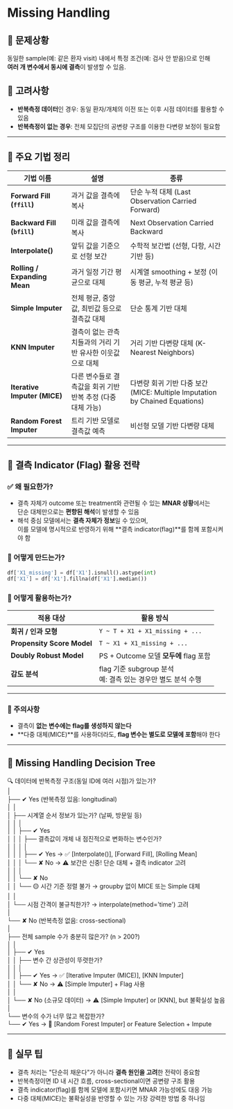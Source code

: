 # Missing Handling

## 🎯 문제상황
동일한 sample(예: 같은 환자 visit) 내에서 특정 조건(예: 검사 안 받음)으로 인해  
**여러 개 변수에서 동시에 결측**이 발생할 수 있음.

## 🔎 고려사항
- **반복측정 데이터**인 경우: 동일 환자/개체의 이전 또는 이후 시점 데이터를 활용할 수 있음
- **반복측정이 없는 경우**: 전체 모집단의 공변량 구조를 이용한 다변량 보정이 필요함

---

## 🧠 주요 기법 정리

| 기법 이름                        | 설명                                         | 종류                                                    |
| ---------------------------- | ------------------------------------------ | ------------------------------------------------------- |
| **Forward Fill (`ffill`)**   | 과거 값을 결측에 복사                               | 단순 누적 대체 (Last Observation Carried Forward)        |
| **Backward Fill (`bfill`)**  | 미래 값을 결측에 복사                               | Next Observation Carried Backward                       |
| **Interpolate()**            | 앞뒤 값을 기준으로 선형 보간                           | 수학적 보간법 (선형, 다항, 시간 기반 등)                          |
| **Rolling / Expanding Mean** | 과거 일정 기간 평균으로 대체                           | 시계열 smoothing + 보정 (이동 평균, 누적 평균 등)              |
| **Simple Imputer**           | 전체 평균, 중앙값, 최빈값 등으로 결측값 대체                | 단순 통계 기반 대체                                        |
| **KNN Imputer**              | 결측이 없는 관측치들과의 거리 기반 유사한 이웃값으로 대체        | 거리 기반 다변량 대체 (K-Nearest Neighbors)                |
| **Iterative Imputer (MICE)** | 다른 변수들로 결측값을 회귀 기반 반복 추정 (다중 대체 가능)       | 다변량 회귀 기반 다중 보간 (MICE: Multiple Imputation by Chained Equations) |
| **Random Forest Imputer**    | 트리 기반 모델로 결측값 예측                             | 비선형 모델 기반 다변량 대체                                |

---

## 📛 결측 Indicator (Flag) 활용 전략

### ✅ 왜 필요한가?

- 결측 자체가 outcome 또는 treatment와 관련될 수 있는 **MNAR 상황**에서는  
  단순 대체만으로는 **편향된 해석**이 발생할 수 있음
- 해석 중심 모델에서는 **결측 자체가 정보**일 수 있으며,  
  이를 모델에 명시적으로 반영하기 위해 **결측 indicator(flag)**를 함께 포함시켜야 함

### 🔧 어떻게 만드는가?

```python
df['X1_missing'] = df['X1'].isnull().astype(int)
df['X1'] = df['X1'].fillna(df['X1'].median())
```

### 🧪 어떻게 활용하는가?

| 적용 대상               | 활용 방식                                                      |
|------------------------|---------------------------------------------------------------|
| **회귀 / 인과 모형**        | `Y ~ T + X1 + X1_missing + ...`                               |
| **Propensity Score Model** | `T ~ X1 + X1_missing + ...`                                   |
| **Doubly Robust Model**    | PS + Outcome 모델 **모두에** flag 포함                         |
| **감도 분석**              | flag 기준 subgroup 분석<br>예: 결측 있는 경우만 별도 분석 수행 |

---

### 🔎 주의사항

- 결측이 **없는 변수에는 flag를 생성하지 않는다**
- **다중 대체(MICE)**를 사용하더라도, **flag 변수는 별도로 모델에 포함**해야 한다

---

## 🌲 Missing Handling Decision Tree

🔍 데이터에 반복측정 구조(동일 ID에 여러 시점)가 있는가?  
│  
├── ✔ Yes (반복측정 있음: longitudinal)  
│ │  
│ ├── 시계열 순서 정보가 있는가? (날짜, 방문일 등)  
│ │ │  
│ │ ├── ✔ Yes  
│ │ │ ├── 결측값이 개체 내 점진적으로 변화하는 변수인가?  
│ │ │ │  
│ │ │ ├── ✔ Yes → ✅ [Interpolate()], [Forward Fill], [Rolling Mean]  
│ │ │ └── ✘ No → ⚠ 보간은 신중! 단순 대체 + 결측 indicator 고려  
│ │ │  
│ │ └── ✘ No  
│ │ └── 🟡 시간 기준 정렬 불가 → groupby 없이 MICE 또는 Simple 대체  
│ │  
│ └── 시점 간격이 불규칙한가? → interpolate(method='time') 고려  
│  
└── ✘ No (반복측정 없음: cross-sectional)  
│  
├── 전체 sample 수가 충분히 많은가? (n > 200?)  
│ │  
│ ├── ✔ Yes  
│ │ ├── 변수 간 상관성이 뚜렷한가?  
│ │ │  
│ │ ├── ✔ Yes → ✅ [Iterative Imputer (MICE)], [KNN Imputer]  
│ │ └── ✘ No → ⚠ [Simple Imputer] + Flag 사용  
│ │  
│ └── ✘ No (소규모 데이터) → ⚠ [Simple Imputer] or [KNN], but 불확실성 높음  
│  
└── 변수의 수가 너무 많고 복잡한가?  
└── ✔ Yes → 🔁 [Random Forest Imputer] or Feature Selection + Impute  


---

## 📌 실무 팁

- 결측 처리는 "단순히 채운다"가 아니라 **결측 원인을 고려**한 전략이 중요함  
- 반복측정이면 ID 내 시간 흐름, cross-sectional이면 공변량 구조 활용  
- 결측 indicator(flag)를 함께 모델에 포함시키면 MNAR 가능성에도 대응 가능  
- 다중 대체(MICE)는 불확실성을 반영할 수 있는 가장 강력한 방법 중 하나임
